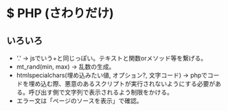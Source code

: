 # **$ PHP (さわりだけ)**

## いろいろ
- '.' -> jsでいう+と同じっぽい。テキストと関数orメソッド等を繋げる。
- mt_rand(min, max) -> 乱数の生成。
- htmlspecialchars(埋め込みたい値, オプション?, 文字コード) -> phpでコードを埋め込む際、悪意のあるスクリプトが実行されないようにする必要がある。呼び出す側で文字列で表示されるよう制限をかける。
- エラー文は「ページのソースを表示」で確認。
